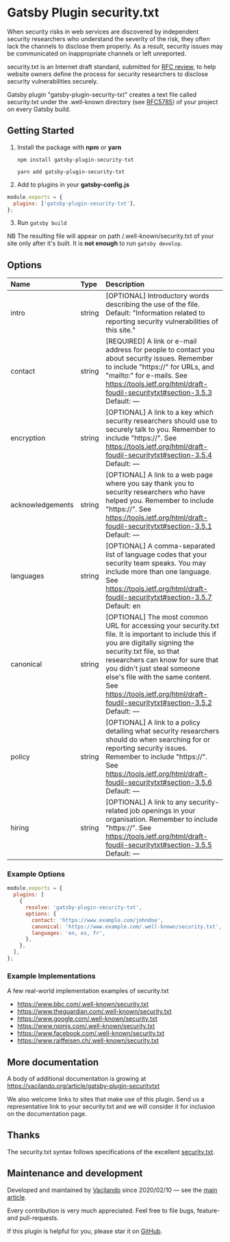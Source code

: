 # Gatsby Plugin security.txt

<sup></sup>When security risks in web services are discovered by independent security researchers who understand the severity of the risk, they often lack the channels to disclose them properly. As a result, security issues may be communicated on inappropriate channels or left unreported.

security.txt is an Internet draft standard, submitted for [RFC review](https://tools.ietf.org/html/draft-foudil-securitytxt-08), to help website owners define the process for security researchers to disclose security vulnerabilities securely.

Gatsby plugin "gatsby-plugin-security-txt" creates a text file called security.txt under the .well-known directory (see [RFC5785](https://tools.ietf.org/html/rfc5785)) of your project on every Gatsby build.

## Getting Started

1. Install the package with **npm** or **yarn**

   `npm install gatsby-plugin-security-txt`

   `yarn add gatsby-plugin-security-txt`

2. Add to plugins in your **gatsby-config.js**

```javascript
module.exports = {
  plugins: ['gatsby-plugin-security-txt'],
};
```

3. Run `gatsby build`

NB The resulting file will appear on path /.well-known/security.txt of your site only after it's built. It is **not enough** to run `gatsby develop`.

## Options

| **Name**         | **Type** | **Description**                                                                                                                                                                                                                                                                                                                                        |
| :--------------- | :------- | :----------------------------------------------------------------------------------------------------------------------------------------------------------------------------------------------------------------------------------------------------------------------------------------------------------------------------------------------------- |
| intro            | string   | [OPTIONAL] Introductory words describing the use of the file. Default: "Information related to reporting security vulnerabilities of this site."                                                                                                                                                                                                       |
| contact          | string   | [REQUIRED] A link or e-mail address for people to contact you about security issues. Remember to include "https://" for URLs, and "mailto:" for e-mails. See https://tools.ietf.org/html/draft-foudil-securitytxt#section-3.5.3 Default: —                                                                                                             |
| encryption       | string   | [OPTIONAL] A link to a key which security researchers should use to securely talk to you. Remember to include "https://". See https://tools.ietf.org/html/draft-foudil-securitytxt#section-3.5.4 Default: —                                                                                                                                            |
| acknowledgements | string   | [OPTIONAL] A link to a web page where you say thank you to security researchers who have helped you. Remember to include "https://". See https://tools.ietf.org/html/draft-foudil-securitytxt#section-3.5.1 Default: —                                                                                                                                 |
| languages        | string   | [OPTIONAL] A comma-separated list of language codes that your security team speaks. You may include more than one language. See https://tools.ietf.org/html/draft-foudil-securitytxt#section-3.5.7 Default: en                                                                                                                                         |
| canonical        | string   | [OPTIONAL] The most common URL for accessing your security.txt file. It is important to include this if you are digitally signing the security.txt file, so that researchers can know for sure that you didn't just steal someone else's file with the same content. See https://tools.ietf.org/html/draft-foudil-securitytxt#section-3.5.2 Default: — |
| policy           | string   | [OPTIONAL] A link to a policy detailing what security researchers should do when searching for or reporting security issues. Remember to include "https://". See https://tools.ietf.org/html/draft-foudil-securitytxt#section-3.5.6 Default: —                                                                                                         |
| hiring           | string   | [OPTIONAL] A link to any security-related job openings in your organisation. Remember to include "https://". See https://tools.ietf.org/html/draft-foudil-securitytxt#section-3.5.5 Default: —                                                                                                                                                         |

### Example Options

```javascript
module.exports = {
  plugins: [
    {
      resolve: 'gatsby-plugin-security-txt',
      options: {
        contact: 'https://www.example.com/johndoe',
        canonical: 'https://www.example.com/.well-known/security.txt',
        languages: 'en, es, fr',
      },
    },
  ],
};
```

### Example Implementations

A few real-world implementation examples of security.txt

- https://www.bbc.com/.well-known/security.txt
- https://www.theguardian.com/.well-known/security.txt
- https://www.google.com/.well-known/security.txt
- https://www.npmjs.com/.well-known/security.txt
- https://www.facebook.com/.well-known/security.txt
- https://www.raiffeisen.ch/.well-known/security.txt

## More documentation

A body of additional documentation is growing at https://vacilando.org/article/gatsby-plugin-securitytxt

We also welcome links to sites that make use of this plugin. Send us a representative link to your security.txt and we will consider it for inclusion on the documentation page.

## Thanks

The security.txt syntax follows specifications of the excellent [security.txt](https://securitytxt.org/).

## Maintenance and development

Developed and maintained by [Vacilando](https://github.com/Vacilando) since 2020/02/10 — see the [main article](https://vacilando.org/article/gatsby-plugin-securitytxt).

Every contribution is very much appreciated. Feel free to file bugs, feature- and pull-requests.

If this plugin is helpful for you, please star it on [GitHub](https://github.com/Vacilando/gatsby-plugin-security-txt).
<sup></sup>

